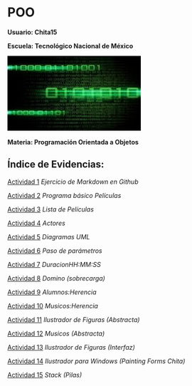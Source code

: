 # POO

**Usuario: Chita15**

**Escuela: Tecnológico Nacional de México**

![FondoImagen](./Setup/Img/Verde.jpg)

**Materia: Programación Orientada a Objetos** 

## Índice de Evidencias:

[Actividad 1](./Setup/README.md) _Ejercicio de Markdown en Github_

[Actividad 2](./PELICULA/Program.cs) _Programa básico Películas_

[Actividad 3](./ListaPeliculas/Program.cs) _Lista de Películas_

[Actividad 4](./ListaActores/Program.cs) _Actores_

[Actividad 5](./DiagramasUML/DiagramasUML.md) _Diagramas UML_

[Actividad 6](./Parametros/Program.cs) _Paso de parámetros_

[Actividad 7](./DuracionHMS/Program.cs) _DuracionHH:MM:SS_

[Actividad 8](./Domino/Program.cs) _Domino (sobrecarga)_

[Actividad 9](./AlumnosHerencia/Program.cs) _Alumnos:Herencia_

[Actividad 10](./HerenciaMusicos/Program.cs) _Musicos:Herencia_

[Actividad 11](./IlustradorFiguras/Program.cs) _Ilustrador de Figuras (Abstracta)_

[Actividad 12](./AMusicos/Program.cs) _Musicos (Abstracta)_

[Actividad 13](./InterfazIlustrador/Program.cs) _Ilustrador de Figuras (Interfaz)_

[Actividad 14](/Program.cs) _Ilustrador para Windows (Painting Forms Chita)_

[Actividad 15](./Pilas/Program.cs) _Stack (Pilas)_



